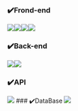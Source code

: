 ### ✔️Frond-end
<img src="https://img.shields.io/badge/React-61DAFB?style=for-the-badge&logo=React&logoColor=black"><img src="https://img.shields.io/badge/Css-1572B6?style=for-the-badge&logo=Css&logoColor=white"><img src="https://img.shields.io/badge/HTML5-E34F26?style=for-the-badge&logo=HTML5&logoColor=orange"><img src="https://img.shields.io/badge/JavaScript-F7DF1E?style=for-the-badge&logo=JavaScript&logoColor=yellow">
### ✔️Back-end
<img src="https://img.shields.io/badge/Node.js-5FA04E?style=for-the-badge&logo=Node.js&logoColor=Green"><img src="https://img.shields.io/badge/Express.js-000000?style=for-the-badge&logo=Express.js&logoColor=Black">
### ✔️API
<img src="https://img.shields.io/badge/VirusTotal-394EFF?style=for-the-badge&logo=VirusTotal&logoColor=#394EFF">
### ✔️DataBase
<img src="https://img.shields.io/badge/MariaDB-003545?style=for-the-badge&logo=MariaDB&logoColor=#003545">
